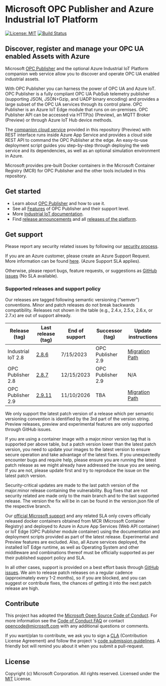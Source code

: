 # Microsoft OPC Publisher and Azure Industrial IoT Platform

[![License: MIT](https://img.shields.io/badge/License-MIT-yellow.svg)](https://opensource.org/licenses/MIT) [![Build Status](https://msazure.visualstudio.com/One/_apis/build/status%2FOneBranch%2FIndustrial-IoT%2FIndustrial-IoT-Buddy?repoName=Industrial-IoT&branchName=main)](https://msazure.visualstudio.com/One/_build/latest?definitionId=364946&repoName=Industrial-IoT&branchName=main)

## Discover, register and manage your OPC UA enabled Assets with Azure

Microsoft [OPC Publisher](docs/opc-publisher/readme.md) and the optional Azure Industrial IoT Platform companion web service allow you to discover and operate OPC UA enabled industrial assets.

With OPC Publisher you can  harness the power of OPC UA and Azure IoT. OPC Publisher is a fully compliant OPC UA PubSub telemetry publisher (supporting JSON, JSON+Gzip, and UADP binary encoding) and provides a large subset of the OPC UA services through its control plane. OPC Publisher is an Azure IoT Edge module that runs on on-premises. OPC Publisher API can be accessed via HTTP(s) (Preview), an MQTT Broker (Preview) or through Azure IoT Hub device methods.

The [companion cloud service](docs/web-api/readme.md) provided in this repository (Preview) with REST interface runs inside Azure App Service and provides a cloud side REST API to command the OPC Publisher at the edge. An easy-to-use deployment script guides you step-by-step through deploying the web service and its dependencies, as well as an optional simulation environment in Azure.

Microsoft provides pre-built Docker containers in the Microsoft Container Registry (MCR) for OPC Publisher and the other tools included in this repository.

## Get started

* Learn about [OPC Publisher](docs/opc-publisher/readme.md) and how to use it.
* See all [Features](docs/opc-publisher/features.md) of OPC Publisher and their support level.
* More [Industrial IoT documentation](docs/readme.md).
* Find [release announcements](docs/release-announcement.md) and all [releases of the platform](https://github.com/Azure/Industrial-IoT/releases).

## Get support

Please report any security related issues by following our [security process](./SECURITY.md).

If you are an Azure customer, please create an Azure Support Request. More information can be found [here](https://azure.microsoft.com/support/create-ticket/). (Azure Support SLA applies).

Otherwise, please report bugs, feature requests, or suggestions as [GitHub issues](https://github.com/Azure/Industrial-IoT/issues) (No SLA available).

### Supported releases and support policy

Our releases are tagged following semantic versioning (“semver”) conventions. Minor and patch releases do not break backwards compatibility. Releases not shown in the table (e.g., 2.4.x, 2.5.x, 2.6.x, or 2.7.x) are out of support already.

| Release (tag)      | Last release (tag) | End of support | Successor (tag)       | Update instructions |
|--------------------|--------------------|----------------|-----------------------|---------------------|
| Industrial IoT 2.8 | [2.8.6](https://github.com/Azure/Industrial-IoT/tree/release/2.8.6) | 7/15/2023  | OPC Publisher 2.9 | [Migration Path](docs/opc-publisher/migrationpath.md) |
| OPC Publisher 2.8  | [2.8.7](https://github.com/Azure/Industrial-IoT/tree/release/2.8.7) | 12/15/2023 | OPC Publisher 2.9 | N/A |
| OPC Publisher 2.9  | [2.9.11](https://github.com/Azure/Industrial-IoT/tree/release/2.9.11) | 11/10/2026 | TBA               | [Migration Path](docs/opc-publisher/migrationpath.md) |

We only support the latest patch version of a release which per semantic versioning convention is identified by the 3rd part of the version string. Preview releases, preview and experimental features are only supported through GitHub issues.

If you are using a container image with a major.minor version tag that is supported per above table, but a patch version lower than the latest patch version, you need to update your images to the latest version to ensure secure operation and take advantage of the latest fixes. If you unexpectedly encounter bugs and require help, please ensure you are running the latest patch release as we might already have addressed the issue you are seeing. If you are not, please update first and try to reproduce the issue on the latest patch version.

Security-critical updates are made to the last patch version of the major.minor release containing the vulnerability. Bug fixes that are not security related are made only to the main branch and to the last supported release. The version the fix will be in can be found in the version.json file of the respective branch.

Our [official Microsoft support](https://azure.microsoft.com/support/create-ticket/) and any related SLA only covers officially released docker containers obtained from MCR (Microsoft Container Registry) and deployed to Azure in Azure App Services (Web API container) or IoT Edge (OPC Publisher module container) using the documentation and deployment scripts provided as part of the latest release. Experimental and Preview features are excluded. Also, all Azure services deployed, the installed IoT Edge runtime, as well as Operating System and other middleware and combinations thereof must be officially supported as per their published support policy and SLA.

In all other cases, support is provided on a best effort basis through [GitHub issues](https://github.com/Azure/Industrial-IoT/issues). We aim to release patch releases on a regular cadence (approximately every 1-2 months), so if you are blocked, and you can suggest or contribute fixes, the chances of getting it into the next patch release are high.

## Contribute

This project has adopted the [Microsoft Open Source Code of Conduct](https://opensource.microsoft.com/codeofconduct). For more information see the [Code of Conduct FAQ](https://opensource.microsoft.com/codeofconduct/faq) or contact [opencode@microsoft.com](mailto:opencode@microsoft.com) with any additional questions or comments.

If you want/plan to contribute, we ask you to sign a [CLA](https://cla.microsoft.com/) (Contribution License Agreement) and follow the project 's [code submission guidelines](./contributing.md). A friendly bot will remind you about it when you submit a pull-request.

## License

Copyright (c) Microsoft Corporation. All rights reserved.
Licensed under the [MIT](LICENSE) License.
